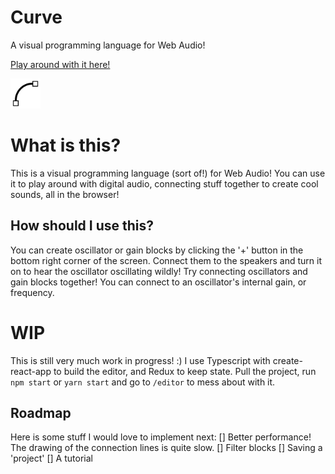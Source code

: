# Curve

A visual programming language for Web Audio!

[Play around with it here!](https://curve-visual.herokuapp.com/)

<img src="https://raw.githubusercontent.com/valentijnnieman/curve/master/src/curve.svg" width="48" />

# What is this?

This is a visual programming language (sort of!) for Web Audio! You can use it to play around with digital audio, connecting stuff together to create cool sounds, all in the browser!

## How should I use this?

You can create oscillator or gain blocks by clicking the '+' button in the bottom right corner of the screen. Connect them to the speakers and turn it on to hear the oscillator oscillating wildly! Try connecting oscillators and gain blocks together! You can connect to an oscillator's internal gain, or frequency.

# WIP

This is still very much work in progress! :) I use Typescript with create-react-app to build the editor, and Redux to keep state. Pull the project, run `npm start` or `yarn start` and go to `/editor` to mess about with it.

## Roadmap

Here is some stuff I would love to implement next:
[] Better performance! The drawing of the connection lines is quite slow.
[] Filter blocks
[] Saving a 'project'
[] A tutorial
